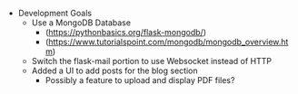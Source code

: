 - Development Goals
    - Use a MongoDB Database 
        - (https://pythonbasics.org/flask-mongodb/)
        - (https://www.tutorialspoint.com/mongodb/mongodb_overview.htm)
    - Switch the flask-mail portion to use Websocket instead of HTTP
    - Added a UI to add posts for the blog section 
        - Possibly a feature to upload and display PDF files? 
